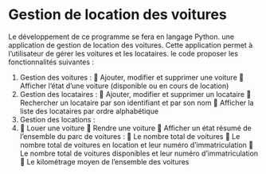 # Gestion de location des voitures
Le développement de ce
programme se fera en langage Python.
une application de gestion de location des voitures. Cette application permet
à l’utilisateur de gérer les voitures et les locataires.
le code proposer les fonctionnalités suivantes :
1) Gestion des voitures :
 Ajouter, modifier et supprimer une voiture
 Afficher l’état d’une voiture (disponible ou en cours de location)
2) Gestion des locataires :
 Ajouter, modifier et supprimer un locataire
 Rechercher un locataire par son identifiant et par son nom
 Afficher la liste des locataires par ordre alphabétique
3) Gestion des locations :
4)  Louer une voiture
 Rendre une voiture
 Afficher un état résumé de l’ensemble du parc de voitures :
 Le nombre total de voitures
 Le nombre total de voitures en location et leur numéro d’immatriculation
 Le nombre total de voitures disponibles et leur numéro d’immatriculation
 Le kilométrage moyen de l’ensemble des voitures
